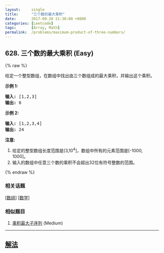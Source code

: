```yaml
---
layout:     single
title:      "三个数的最大乘积"
date:       2017-09-20 21:30:00 +0800
categories: [Leetcode]
tags:       [Array, Math]
permalink:  /problems/maximum-product-of-three-numbers/
---
```


## 628. 三个数的最大乘积 (Easy)

{% raw %}

<p>给定一个整型数组，在数组中找出由三个数组成的最大乘积，并输出这个乘积。</p>

<p><strong>示例 1:</strong></p>

<pre>
<strong>输入:</strong> [1,2,3]
<strong>输出:</strong> 6
</pre>

<p><strong>示例 2:</strong></p>

<pre>
<strong>输入:</strong> [1,2,3,4]
<strong>输出:</strong> 24
</pre>

<p><strong>注意:</strong></p>

<ol>
	<li>给定的整型数组长度范围是[3,10<sup>4</sup>]，数组中所有的元素范围是[-1000, 1000]。</li>
	<li>输入的数组中任意三个数的乘积不会超出32位有符号整数的范围。</li>
</ol>

{% endraw %}

### 相关话题
  [[数组](https://github.com/openset/leetcode/tree/master/tag/array/README.md)]
  [[数学](https://github.com/openset/leetcode/tree/master/tag/math/README.md)]

### 相似题目
  1. [乘积最大子序列](/problems/maximum-product-subarray) (Medium)

---

## [解法](https://github.com/openset/leetcode/tree/master/problems/maximum-product-of-three-numbers)
